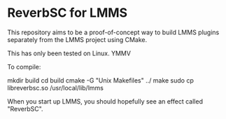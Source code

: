 # ReverbSC for LMMS

This repository aims to be a proof-of-concept way to build LMMS
plugins separately from the LMMS project using CMake. 

This has only been tested on Linux. YMMV

To compile:

mkdir build
cd build
cmake -G "Unix Makefiles" ../
make
sudo cp libreverbsc.so /usr/local/lib/lmms

When you start up LMMS, you should hopefully see an effect called "ReverbSC". 
